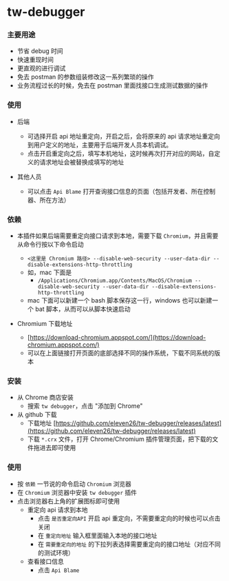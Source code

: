 # tw-debugger

### 主要用途
   * 节省 debug 时间
   * 快速重现时间
   * 更直观的进行调试
   * 免去 postman 的参数组装修改这一系列繁琐的操作
   * 业务流程过长的时候，免去在 postman 里面找接口生成测试数据的操作

### 使用

* 后端
    * 可选择开启 api 地址重定向，开启之后，会将原来的 api 请求地址重定向到用户定义的地址，主要用于后端开发人员本机调试。
    * 点击开启重定向之后，填写本机地址，这时候再次打开对应的网站，自定义的请求地址会被替换成填写的地址

* 其他人员
    * 可以点击 `Api Blame` 打开查询接口信息的页面（包括开发者、所在控制器、所在方法）

### 依赖

* 本插件如果后端需要重定向接口请求到本地，需要下载 `Chromium`，并且需要从命令行按以下命令启动
    - `<这里是 Chromium 路径> --disable-web-security --user-data-dir --disable-extensions-http-throttling`
    - 如，mac 下面是
        - `/Applications/Chromium.app/Contents/MacOS/Chromium --disable-web-security --user-data-dir --disable-extensions-http-throttling`
    - mac 下面可以新建一个 bash 脚本保存这一行，windows 也可以新建一个 bat 脚本，从而可以从脚本快速启动

* Chromium 下载地址
    - [https://download-chromium.appspot.com/](https://download-chromium.appspot.com/)
    - 可以在上面链接打开页面的底部选择不同的操作系统，下载不同系统的版本

### 安装

* 从 Chrome 商店安装
    - 搜索 `tw debugger`，点击 "添加到 Chrome"
* 从 github 下载
    - 下载地址 [https://github.com/eleven26/tw-debugger/releases/latest](https://github.com/eleven26/tw-debugger/releases/latest)
    - 下载 `*.crx` 文件，打开 Chrome/Chromium 插件管理页面，把下载的文件拖进去即可使用

### 使用
 
* 按 `依赖` 一节说的命令启动 `Chromium` 浏览器
* 在 `Chromium` 浏览器中安装 `tw debugger` 插件
* 点击浏览器右上角的扩展图标即可使用
    - 重定向 api 请求到本地
        - 点击 `是否重定向API` 开启 api 重定向，不需要重定向的时候也可以点击关闭
        - 在 `重定向地址` 输入框里面输入本地的接口地址
        - 在 `需要重定向的地址` 的下拉列表选择需要重定向的接口地址（对应不同的测试环境）
    - 查看接口信息
        - 点击 `Api Blame`
